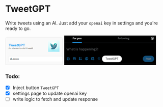 # TweetGPT

Write tweets using an AI. Just add your `openai` key in settings and you're ready to go.

<img src="./src/assets/screenshot1.png" width="36%" /> <img src="./src/assets/screenshot2.png" width="57%" />



### Todo: 

- [x] Inject button `TweetGPT`
- [x] settings page to update openai key
- [ ] write logic to fetch and update response